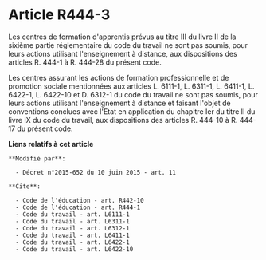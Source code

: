 # Article R444-3

Les centres de formation d'apprentis prévus au titre III du livre II de la sixième partie réglementaire du code du travail
ne sont pas soumis, pour leurs actions utilisant l'enseignement à distance, aux dispositions des articles R. 444-1 à R.
444-28 du présent code. 

Les centres assurant les actions de formation professionnelle et de promotion sociale mentionnées aux articles L. 6111-1, 
L. 6311-1, L. 6411-1, 
L. 6422-1, L. 6422-10 et D. 6312-1 du code du travail ne sont pas soumis, pour leurs actions utilisant l'enseignement à
distance et faisant l'objet de conventions conclues avec l'Etat en application du chapitre Ier du titre II du livre IX du
code du travail, aux dispositions des articles R. 444-10 à R. 444-17 du présent code.

**Liens relatifs à cet article**

	**Modifié par**:

	  - Décret n°2015-652 du 10 juin 2015 - art. 11

	**Cite**:

	  - Code de l'éducation - art. R442-10
	  - Code de l'éducation - art. R444-1
	  - Code du travail - art. L6111-1
	  - Code du travail - art. L6311-1
	  - Code du travail - art. L6312-1
	  - Code du travail - art. L6411-1
	  - Code du travail - art. L6422-1
	  - Code du travail - art. L6422-10
